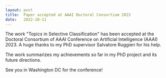 ```yaml
---
layout: post
title:  Paper accepted at AAAI Doctoral Consortium 2023
date:   2022-10-11
---
```


The work "Topics in Selective Classification" has been accepted at the Doctoral Consortium of AAAI Conference on Artificial Intelligence (AAAI) 2023.
A huge thanks to my PhD supervisor Salvatore Ruggieri for his help.

The work summarizes my achievements so far in my PhD project and its future directions.

See you in Washington DC for the conference!
